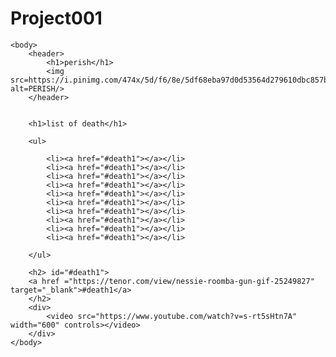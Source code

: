 # Project001
<html>
    <head>
        <title>random project</title>
    </head>
    
    <body>
        <header>
            <h1>perish</h1>
            <img src=https://i.pinimg.com/474x/5d/f6/8e/5df68eba97d0d53564d279610dbc857b.jpg alt=PERISH/>
        </header>
        
        
        <h1>list of death</h1>
        
        <ul>
            
            <li><a href="#death1"></a></li>
            <li><a href="#death1"></a></li>
            <li><a href="#death1"></a></li>
            <li><a href="#death1"></a></li>
            <li><a href="#death1"></a></li>
            <li><a href="#death1"></a></li>
            <li><a href="#death1"></a></li>
            <li><a href="#death1"></a></li>
            <li><a href="#death1"></a></li>
            <li><a href="#death1"></a></li>
            
        </ul>
        
        <h2> id="#death1">
        <a href ="https://tenor.com/view/nessie-roomba-gun-gif-25249827" target="_blank">#death1</a>
        </h2>
        <div>
            <video src="https://www.youtube.com/watch?v=s-rt5sHtn7A" width="600" controls></video>
        </div>
    </body>
</html>
